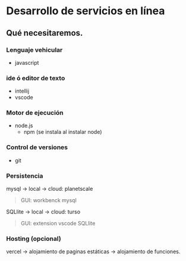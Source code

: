 # Desarrollo de servicios en línea

## Qué necesitaremos.

### Lenguaje vehicular

- javascript

### ide ó editor de texto

- intellij
- vscode

### Motor de ejecución

- node.js
    + npm (se instala al instalar node)

### Control de versiones

- git

### Persistencia

mysql
 -> local
 -> cloud: planetscale

> GUI: workbenck mysql

SQLlite
-> local
-> cloud: turso

> GUI: extension vscode SQLlite

### Hosting (opcional)

vercel
-> alojamiento de paginas estáticas
-> alojamiento de funciones.

